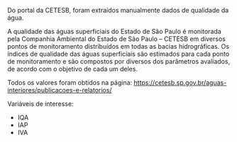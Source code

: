 Do portal da CETESB, foram extraídos manualmente dados de qualidade da água.

A qualidade das águas superficiais do Estado de São Paulo é monitorada pela Companhia Ambiental do Estado de São Paulo – CETESB em diversos pontos de monitoramento distribuídos em todas as bacias hidrográficas. Os índices de qualidade das águas superficiais são estimados para cada ponto de monitoramento e são compostos por diversos dos parâmetros avaliados, de acordo com o objetivo de cada um deles. 

Todos os valores foram obtidos na página: https://cetesb.sp.gov.br/aguas-interiores/publicacoes-e-relatorios/

Variáveis de interesse:

- IQA
- IAP
- IVA